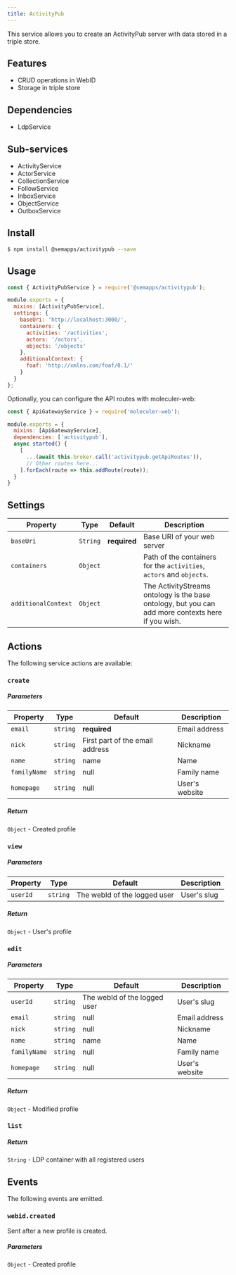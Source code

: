 ```yaml
---
title: ActivityPub
---
```


This service allows you to create an ActivityPub server with data stored in a triple store.

## Features

- CRUD operations in WebID
- Storage in triple store

## Dependencies

- LdpService

## Sub-services

- ActivityService
- ActorService
- CollectionService
- FollowService
- InboxService
- ObjectService
- OutboxService

## Install

```bash
$ npm install @semapps/activitypub --save
```

## Usage

```js
const { ActivityPubService } = require('@semapps/activitypub');

module.exports = {
  mixins: [ActivityPubService],
  settings: {
    baseUri: 'http://localhost:3000/',
    containers: {
      activities: '/activities',
      actors: '/actors',
      objects: '/objects'
    },
    additionalContext: {
      foaf: 'http://xmlns.com/foaf/0.1/'
    }
  }
};
```

Optionally, you can configure the API routes with moleculer-web:

```js
const { ApiGatewayService } = require('moleculer-web');

module.exports = {
  mixins: [ApiGatewayService],
  dependencies: ['activitypub'],
  async started() {
    [
      ...(await this.broker.call('activitypub.getApiRoutes')),
      // Other routes here...
    ].forEach(route => this.addRoute(route));
  }
}
```

## Settings

| Property | Type | Default | Description |
| -------- | ---- | ------- | ----------- |
| `baseUri` | `String` | **required** | Base URI of your web server |
| `containers` | `Object` |  | Path of the containers for the `activities`, `actors` and `objects`.
| `additionalContext` | `Object` |  | The ActivityStreams ontology is the base ontology, but you can add more contexts here if you wish.


## Actions

The following service actions are available:

### `create`

##### Parameters
| Property | Type | Default | Description |
| -------- | ---- | ------- | ----------- |
| `email` | `string` | **required** | Email address |
| `nick` | `string` | First part of the email address | Nickname |
| `name` | `string` | name | Name |
| `familyName` | `string` | null | Family name |
| `homepage` | `string` | null | User's website |

##### Return
`Object` - Created profile

### `view`

##### Parameters
| Property | Type | Default | Description |
| -------- | ---- | ------- | ----------- |
| `userId` | `string` | The webId of the logged user | User's slug  |

##### Return
`Object` - User's profile

### `edit`

##### Parameters
| Property | Type | Default | Description |
| -------- | ---- | ------- | ----------- |
| `userId` | `string` | The webId of the logged user | User's slug  |
| `email` | `string` | null | Email address |
| `nick` | `string` | null | Nickname |
| `name` | `string` | name | Name |
| `familyName` | `string` | null | Family name |
| `homepage` | `string` | null | User's website |

##### Return
`Object` - Modified profile

### `list`

##### Return
`String` - LDP container with all registered users

## Events

The following events are emitted.

### `webid.created`

Sent after a new profile is created.

##### Parameters

`Object` - Created profile